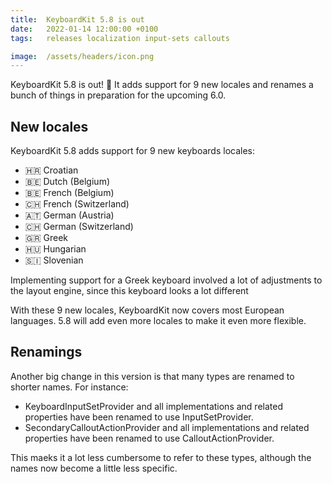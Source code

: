 ```yaml
---
title:  KeyboardKit 5.8 is out
date:   2022-01-14 12:00:00 +0100
tags:   releases localization input-sets callouts

image:  /assets/headers/icon.png
---
```


KeyboardKit 5.8 is out! 🚀 It adds support for 9 new locales and renames a bunch of things in preparation for the upcoming 6.0.


## New locales

KeyboardKit 5.8 adds support for 9 new keyboards locales:

* 🇭🇷 Croatian
* 🇧🇪 Dutch (Belgium)
* 🇧🇪 French (Belgium)
* 🇨🇭 French (Switzerland)
* 🇦🇹 German (Austria)
* 🇨🇭 German (Switzerland)
* 🇬🇷 Greek
* 🇭🇺 Hungarian
* 🇸🇮 Slovenian

Implementing support for a Greek keyboard involved a lot of adjustments to the layout engine, since this keyboard looks a lot different

With these 9 new locales, KeyboardKit now covers most European languages. 5.8 will add even more locales to make it even more flexible.


## Renamings

Another big change in this version is that many types are renamed to shorter names. For instance:

* KeyboardInputSetProvider and all implementations and related properties have been renamed to use InputSetProvider.
* SecondaryCalloutActionProvider and all implementations and related properties have been renamed to use CalloutActionProvider.

This maeks it a lot less cumbersome to refer to these types, although the names now become a little less specific.
